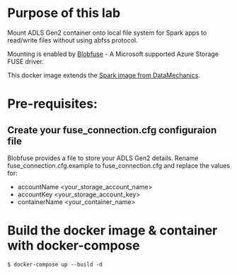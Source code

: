 # Purpose of this lab

Mount ADLS Gen2 container onto local file system for Spark apps to read/write files without using abfss protocol.

Mounting is enabled by [Blobfuse](https://github.com/Azure/azure-storage-fuse) - A Microsoft supported Azure Storage FUSE driver.

This docker image extends the [Spark image from DataMechanics](https://hub.docker.com/r/datamechanics/spark).

# Pre-requisites:

## Create your fuse_connection.cfg configuraion file

Blobfuse provides a file to store your ADLS Gen2 details.
Rename fuse_connection.cfg.example to fuse_connection.cfg and replace the values for:

- accountName <your_storage_account_name>
- accountKey <your_storage_account_key>
- containerName <your_container_name>

# Build the docker image & container with docker-compose

```
$ docker-compose up --build -d
```
